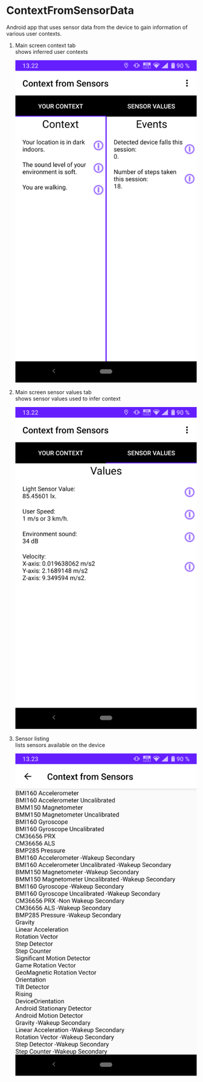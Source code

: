 # ContextFromSensorData
Android app that uses sensor data from the device to gain information of various user contexts.

1) Main screen context tab\
   shows inferred user contexts
   
   ![mainscr](https://github.com/Niko-Leskinen/ContextFromSensorData/blob/master/APK/mainscr.png?raw=true)

2) Main screen sensor values tab\
   shows sensor values used to infer context
   
   ![snscr](https://github.com/Niko-Leskinen/ContextFromSensorData/blob/master/APK/snscr.png?raw=true)
   
3) Sensor listing\
   lists sensors available on the device
   
   ![listscr](https://github.com/Niko-Leskinen/ContextFromSensorData/blob/master/APK/listscr.png?raw=true)
